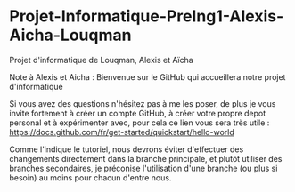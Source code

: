 # Projet-Informatique-PreIng1-Alexis-Aicha-Louqman
Projet d'informatique de Louqman, Alexis et Aïcha

Note à Alexis et Aicha : Bienvenue sur le GitHub qui accueillera notre projet d'informatique

Si vous avez des questions n'hésitez pas à me les poser, de plus je vous invite fortement à créer un compte GitHub, à créer votre propre depot personal et à expérimenter avec, pour cela ce lien vous sera très utile : https://docs.github.com/fr/get-started/quickstart/hello-world

Comme l'indique le tutoriel, nous devrons éviter d'effectuer des changements directement dans la branche principale, et plutôt utiliser des branches secondaires, je préconise l'utilisation d'une branche (ou plus si besoin) au moins pour chacun d'entre nous.
